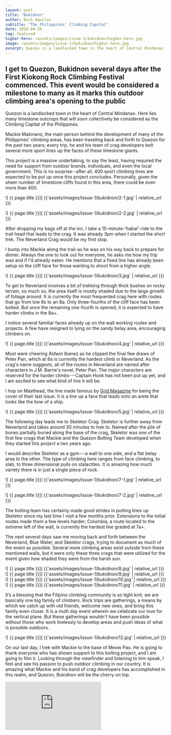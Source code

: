 ```yaml
---
layout: post
title: "Bukidnon"
author: Nick Aguilos
subtitle: "The Philippines' Climbing Capital"
date: 2018-04-20
tag: featured
higher-hero: /assets/images/issue-1/bukidnon/higher-hero.jpg
image: /assets/images/issue-1/bukidnon/higher-hero.jpg
excerpt: Quezon is a landlocked town in the heart of Central Mindanao. Here lies many limestone outcrops that collectively will be considered as the Climbing Capital of the Philippines. Mackie Makinano, the main person behind the development of many of the Philippines' climbing areas, has been traveling back and forth to Quezon; every trip, he and his team of crag developers bolts several more sport lines up the faces of these limestone giants
---
```


<h2 class="pre-text">
	I get to Quezon, Bukidnon several days after the First Kiokong Rock Climbing Festival commenced. This event would be considered a milestone to many as it marks this outdoor climbing area's opening to the public
</h2>

Quezon is a landlocked town in the heart of Central Mindanao. Here lies many limestone outcrops that will soon collectively be considered as the Climbing Capital of the Philippines.

Mackie Makinano, the main person behind the development of many of the Philippines' climbing areas, has been traveling back and forth to Quezon for the past two years; every trip, he and his team of crag developers bolt several more sport lines up the faces of these limestone giants.

This project is a massive undertaking, to say the least, having required the need for support from outdoor brands, individuals, and even the local government. This is no surprise--after all, 400 sport climbing lines are expected to be put up once this project concludes. Personally, given the sheer number of limestone cliffs found in this area, there could be even more than 400.

<div class="image-row 2 medium" markdown="1">
![ {{ page.title }}]( {{'assets/images/issue-1/bukidnon/2-1.jpg' | relative_url }})

![ {{ page.title }}]( {{'assets/images/issue-1/bukidnon/2-2.jpg' | relative_url }})
</div>

After dropping my bags off at the inn, I take a 15-minute-'habal'-ride to the trail head that leads to the crag. It was already 3pm when I started the short trek. The Neverland Crag would be my first stop.

I bump into Mackie along the trail-as he was on his way back to prepare for dinner. Always the one to look out for everyone, he asks me how my trip was and if I'd already eaten. He mentions that a fixed line has already been setup on the cliff face for those wanting to shoot from a higher angle. 

![ {{ page.title }}]( {{'assets/images/issue-1/bukidnon/3.jpg' | relative_url }})

To get to Neverland involves a bit of trekking through thick bushes on rocky terrain, so much so, the area itself is mostly shaded due to the large growth of foliage around. It is currently the most frequented crag here with routes that go from low 6s to an 8a. Only three-fourths of the cliff face has been bolted. But once the remaining one-fourth is opened, it is expected to have harder climbs in the 8a+.

I notice several familiar faces already up on the wall working routes and projects. A few have resigned to lying on the sandy belay area, encouraging climbers on.

![ {{ page.title }}]( {{'assets/images/issue-1/bukidnon/4.jpg' | relative_url }})

Most were cheering Aldwin Ibanez as he clipped the final few draws of Peter Pan, which at 8a is currently the hardest climb in Neverland. As the crag's name suggests, all of the routes in Neverland are named after characters in J.M. Barrie's novel, Peter Pan. The major characters are reserved for the harder climbs---Captain Hook has not been put up yet, and I am excited to see what kind of line it will be.

I hop on Masthead, the line made famous by [Grid Magazine](http://gridmagazine.ph "Link to Grid Mag") for being the cover of their last issue. It is a line up a face that leads onto an arete that looks like the bow of a ship. 

![ {{ page.title }}]( {{'assets/images/issue-1/bukidnon/5.jpg' | relative_url }})

The following day leads me to Skeletor Crag. Skeletor is further away from Neverland and takes around 30 minutes to trek to. Named after the pile of bones partially buried along the base of the crag, Skeletor was one of the first few crags that Mackie and the Quezon Bolting Team developed when they started this project a two years ago.

I would describe Skeletor as a gym---a wall to one side, and a flat belay area to the other. The type of climbing here ranges from face climbing, to slab, to three dimensional pulls on stalactites. It is amazing how much variety there is in just a single piece of rock.

<div class="image-row 2 medium" markdown="1">
![ {{ page.title }}]( {{'assets/images/issue-1/bukidnon/7-1.jpg' | relative_url }})

![ {{ page.title }}]( {{'assets/images/issue-1/bukidnon/7-2.jpg' | relative_url }})
</div>

The bolting team has certainly made good strides in putting lines up Skeletor since my last time I visit a few months prior. Extensions to the initial routes made them a few levels harder; Columbia, a route located to the extreme left of the wall, is currently the hardest line graded at 7a+.

The next several days saw me moving back and forth between the Neverland, Blue Water, and Skeletor crags, trying to document as much of the event as possible. Several more climbing areas exist outside from these mentioned walls, but it were only these three crags that were utilized for the event given how shaded they were from the harsh sun.

![ {{ page.title }}]( {{'assets/images/issue-1/bukidnon/8.jpg' | relative_url }})
![ {{ page.title }}]( {{'assets/images/issue-1/bukidnon/9.jpg' | relative_url }})
![ {{ page.title }}]( {{'assets/images/issue-1/bukidnon/10.jpg' | relative_url }})
![ {{ page.title }}]( {{'assets/images/issue-1/bukidnon/11.jpg' | relative_url }})

It’s a blessing that the Filipino climbing community is so tight knit; we are basically one big family of climbers. Rock trips are gatherings, a means by which we catch up with old friends, welcome new ones, and bring this family even closer. It is a multi day event wherein we celebrate our love for the vertical plane. But these gatherings wouldn't have been possible without those who work tirelessly to develop areas and push ideas of what is possible outdoors.

![ {{ page.title }}]( {{'assets/images/issue-1/bukidnon/12.jpg' | relative_url }})

On our last day, I trek with Mackie to the base of Meow Pao. He is going to thank everyone who has shown support to this bolting project, and I am going to film it. Looking through the viewfinder and listening to him speak, I feel and see his passion to push outdoor climbing in our country. It is amazing what Mackie and his band of crag developers has accomplished in this realm, and Quezon, Bukidnon will be the cherry on top. 


<div class="iframe-wrapper">
	<iframe src="https://www.facebook.com/plugins/video.php?href=https%3A%2F%2Fwww.facebook.com%2Fthenorthfaceph%2Fvideos%2F1683645845003989%2F&show_text=0" style="border:none;overflow:hidden" scrolling="no" frameborder="0" allowTransparency="true" allowFullScreen="false"></iframe>
</div>

